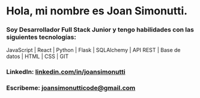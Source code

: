 # Hola, mi nombre es **Joan Simonutti**.

### **Soy Desarrollador Full Stack Junior** y tengo habilidades con las siguientes tecnologías:
JavaScript | React | Python | Flask | SQLAlchemy | API REST | Base de datos | HTML | CSS | GIT
### **LinkedIn:** [linkedin.com/in/joansimonutti](https://www.linkedin.com/in/joansimonutti/)
### **Escribeme:** [joansimonutticode@gmail.com](mailto:joansimonutticode@gmail.com)  

